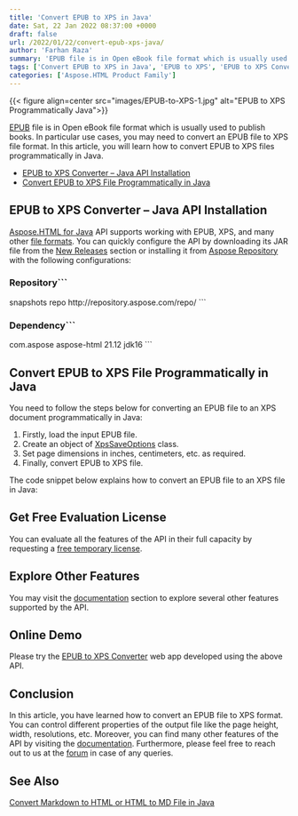 ```yaml
---
title: 'Convert EPUB to XPS in Java'
date: Sat, 22 Jan 2022 08:37:00 +0000
draft: false
url: /2022/01/22/convert-epub-xps-java/
author: 'Farhan Raza'
summary: 'EPUB file is in Open eBook file format which is usually used to publish books. In particular use cases, you may need to convert an EPUB file to XPS file format. In this article, you will learn how to **convert EPUB to XPS files programmatically in Java.**'
tags: ['Convert EPUB to XPS in Java', 'EPUB to XPS', 'EPUB to XPS Converter', 'Java EPUB to XPS Converter']
categories: ['Aspose.HTML Product Family']
---
```




{{< figure align=center src="images/EPUB-to-XPS-1.jpg" alt="EPUB to XPS Programmatically Java">}}


[EPUB][1] file is in Open eBook file format which is usually used to publish books. In particular use cases, you may need to convert an EPUB file to XPS file format. In this article, you will learn how to convert EPUB to XPS files programmatically in Java.

*   [EPUB to XPS Converter – Java API Installation][2]
*   [Convert EPUB to XPS File Programmatically in Java][3]

## EPUB to XPS Converter – Java API Installation

[Aspose.HTML for Java][4] API supports working with EPUB, XPS, and many other [file formats][5]. You can quickly configure the API by downloading its JAR file from the [New Releases][6] section or installing it from [Aspose Repository][7] with the following configurations:

### Repository```
 <repositories>
     <repository>
         <id>snapshots</id>
         <name>repo</name>
         <url>http://repository.aspose.com/repo/</url>
     </repository>
</repositories>
```

### Dependency```
 <dependencies>
    <dependency>
        <groupId>com.aspose</groupId>
        <artifactId>aspose-html</artifactId>
        <version>21.12</version>
        <classifier>jdk16</classifier>
    </dependency>
</dependencies>
```

## Convert EPUB to XPS File Programmatically in Java

You need to follow the steps below for converting an EPUB file to an XPS document programmatically in Java:

1.  Firstly, load the input EPUB file.
2.  Create an object of [XpsSaveOptions][8] class.
3.  Set page dimensions in inches, centimeters, etc. as required.
4.  Finally, convert EPUB to XPS file.

The code snippet below explains how to convert an EPUB file to an XPS file in Java:



## Get Free Evaluation License

You can evaluate all the features of the API in their full capacity by requesting a [free temporary license][9].

## Explore Other Features

You may visit the [documentation][10] section to explore several other features supported by the API.

## Online Demo

Please try the [EPUB to XPS Converter][11] web app developed using the above API.

## Conclusion

In this article, you have learned how to convert an EPUB file to XPS format. You can control different properties of the output file like the page height, width, resolutions, etc. Moreover, you can find many other features of the API by visiting the [documentation][12]. Furthermore, please feel free to reach out to us at the [forum][13] in case of any queries.

## See Also

[Convert Markdown to HTML or HTML to MD File in Java][14]




[1]: https://docs.fileformat.com/ebook/epub/
[2]: #section1
[3]: #section2
[4]: https://products.aspose.com/html/java
[5]: https://docs.aspose.com/html/java/supported-file-formats/
[6]: https://downloads.aspose.com/html/java
[7]: https://repository.aspose.com/webapp/#/artifacts/browse/tree/General/repo/com/aspose/aspose-html
[8]: https://apireference.aspose.com/html/java/com.aspose.html.saving/XpsSaveOptions
[9]: https://purchase.aspose.com/temporary-license
[10]: https://docs.aspose.com/html/java/
[11]: https://products.aspose.app/html/conversion/epub-to-xps
[12]: https://docs.aspose.com/html/java/
[13]: https://forum.aspose.com/c/html
[14]: https://blog.aspose.com/2021/11/23/convert-md-html-java/




